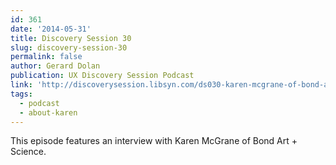 ```yaml
---
id: 361
date: '2014-05-31'
title: Discovery Session 30
slug: discovery-session-30
permalink: false
author: Gerard Dolan
publication: UX Discovery Session Podcast
link: 'http://discoverysession.libsyn.com/ds030-karen-mcgrane-of-bond-art-science'
tags:
  - podcast
  - about-karen
---
```

This episode features an interview with Karen McGrane of Bond Art + Science.
